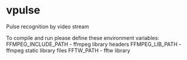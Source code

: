 vpulse
======

Pulse recognition by video stream


To compile and run please define these environment variables:
FFMPEG_INCLUDE_PATH - ffmpeg library headers
FFMPEG_LIB_PATH - ffmpeg static library files
FFTW_PATH - fftw library




